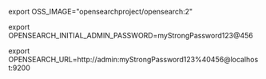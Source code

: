 export OSS_IMAGE="opensearchproject/opensearch:2"

export OPENSEARCH_INITIAL_ADMIN_PASSWORD=myStrongPassword123@456

export OPENSEARCH_URL=http://admin:myStrongPassword123%40456@localhost:9200
